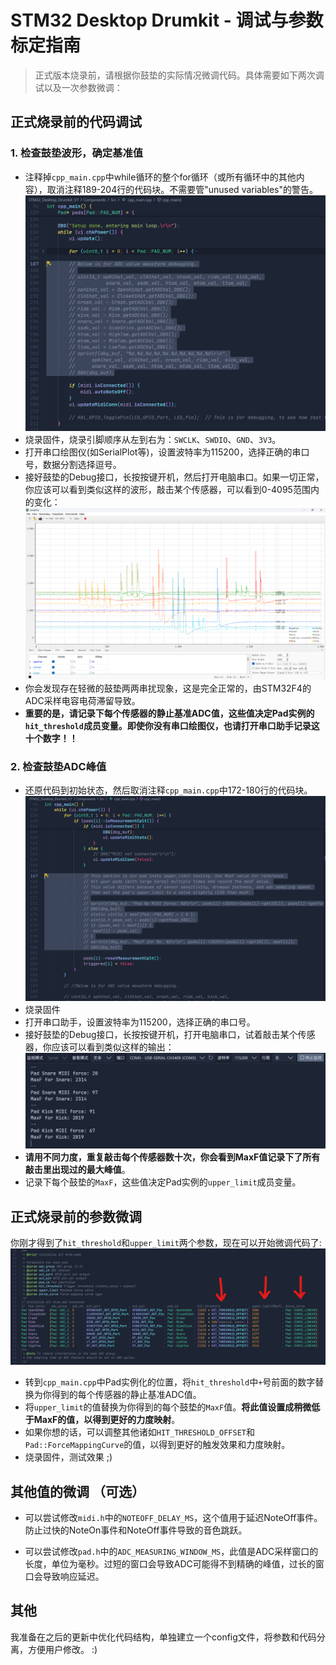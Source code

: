 # STM32 Desktop Drumkit - 调试与参数标定指南

> 正式版本烧录前，请根据你鼓垫的实际情况微调代码。具体需要如下两次调试以及一次参数微调：

## 正式烧录前的代码调试

### 1. 检查鼓垫波形，确定基准值

- 注释掉`cpp_main.cpp`中while循环的整个for循环（或所有循环中的其他内容），取消注释189-204行的代码块。不需要管"unused variables"的警告。
    ![DBG_1](../Images/Debug/DBG_1.png)
- 烧录固件，烧录引脚顺序从左到右为：`SWCLK`、`SWDIO`、`GND`、`3V3`。
- 打开串口绘图仪(如SerialPlot等)，设置波特率为115200，选择正确的串口号，数据分割选择逗号。
- 接好鼓垫的Debug接口，长按按键开机，然后打开电脑串口。如果一切正常，你应该可以看到类似这样的波形，敲击某个传感器，可以看到0-4095范围内的变化：
    ![SerialPlot_1](../Images/Debug/SerialPlot_1.png)
- 你会发现存在轻微的鼓垫两两串扰现象，这是完全正常的，由STM32F4的ADC采样电容电荷滞留导致。
- **重要的是，请记录下每个传感器的静止基准ADC值，这些值决定Pad实例的`hit_threshold`成员变量。即使你没有串口绘图仪，也请打开串口助手记录这十个数字！！**

### 2. 检查鼓垫ADC峰值

- 还原代码到初始状态，然后取消注释`cpp_main.cpp`中172-180行的代码块。
    ![DBG_2](../Images/Debug/DBG_2.png)
- 烧录固件
- 打开串口助手，设置波特率为115200，选择正确的串口号。
- 接好鼓垫的Debug接口，长按按键开机，打开电脑串口，试着敲击某个传感器，你应该可以看到类似这样的输出：
    ![Serial](../Images/Debug/Serial.png)
- **请用不同力度，重复敲击每个传感器数十次，你会看到MaxF值记录下了所有敲击里出现过的最大峰值**。
- 记录下每个鼓垫的`MaxF`，这些值决定Pad实例的`upper_limit`成员变量。

## 正式烧录前的参数微调

你刚才得到了`hit_threshold`和`upper_limit`两个参数，现在可以开始微调代码了:
    ![Code Adjustment](../Images/Debug/Code%20Adjustment.png)
- 转到`cpp_main.cpp`中Pad实例化的位置，将`hit_threshold`中`+`号前面的数字替换为你得到的每个传感器的静止基准ADC值。
- 将`upper_limit`的值替换为你得到的每个鼓垫的`MaxF`值。**将此值设置成稍微低于MaxF的值，以得到更好的力度映射**。
- 如果你想的话，可以调整其他诸如`HIT_THRESHOLD_OFFSET`和`Pad::ForceMappingCurve`的值，以得到更好的触发效果和力度映射。
- 烧录固件，测试效果 ;)

## 其他值的微调 （可选）

- 可以尝试修改`midi.h`中的`NOTEOFF_DELAY_MS`，这个值用于延迟NoteOff事件。防止过快的NoteOn事件和NoteOff事件导致的音色跳跃。

- 可以尝试修改`pad.h`中的`ADC_MEASURING_WINDOW_MS`，此值是ADC采样窗口的长度，单位为毫秒。过短的窗口会导致ADC可能得不到精确的峰值，过长的窗口会导致响应延迟。

## 其他

我准备在之后的更新中优化代码结构，单独建立一个config文件，将参数和代码分离，方便用户修改。 :)
